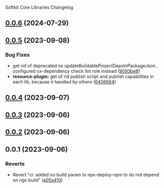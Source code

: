 Softkit Core Libraries Changelog
## [0.0.6](https://github.com/softkitit/softkit-core/compare/string-utils-0.0.5...string-utils-0.0.6) (2024-07-29)

## [0.0.5](https://github.com/saas-buildkit/saas-buildkit-core/compare/string-utils-0.0.4...string-utils-0.0.5) (2023-09-08)


### Bug Fixes

* get rid of deprecated nx updateBuildableProjectDepsInPackageJson , configured nx-dependency check lint role instead ([9093be8](https://github.com/saas-buildkit/saas-buildkit-core/commit/9093be892fd5f71629a6c22388e12432dacefdec))
* **resource-plugin:** get of rid publish script and publish capabilities in each lib, because it handled by others ([6406664](https://github.com/saas-buildkit/saas-buildkit-core/commit/64066640d13cfc6bf4e16055349265015d7bcd12))

## [0.0.4](https://github.com/saas-buildkit/saas-buildkit-core/compare/string-utils-0.0.3...string-utils-0.0.4) (2023-09-07)

## [0.0.3](https://github.com/saas-buildkit/saas-buildkit-core/compare/string-utils-0.0.2...string-utils-0.0.3) (2023-09-06)

## [0.0.2](https://github.com/saas-buildkit/saas-buildkit-core/compare/string-utils-0.0.1...string-utils-0.0.2) (2023-09-06)

## 0.0.1 (2023-09-06)


### Reverts

* Revert "ci: added no build param to npx-deploy-npm to do not depend on ngx build" ([a05a410](https://github.com/saas-buildkit/saas-buildkit-core/commit/a05a41073965039dd9656840a80144dcd6b4e180))

